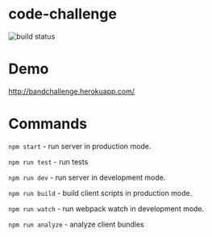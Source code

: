 # code-challenge 
![build status](https://travis-ci.org/voodoo-child/code-challenge.svg?branch=master)

# Demo
http://bandchallenge.herokuapp.com/

# Commands

`npm start` - run server in production mode.

`npm run test` - run tests

`npm run dev` - run server in development mode.

`npm run build` - build client scripts in production mode.

`npm run watch` - run webpack watch in development mode.

`npm run analyze` - analyze client bundles
